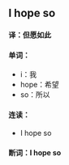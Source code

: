 ## I hope so

#### 译：但愿如此

#### 单词：

- i：我
- hope：希望
- so：所以

#### 连读：

- I hope so

#### 断词：I hope so
